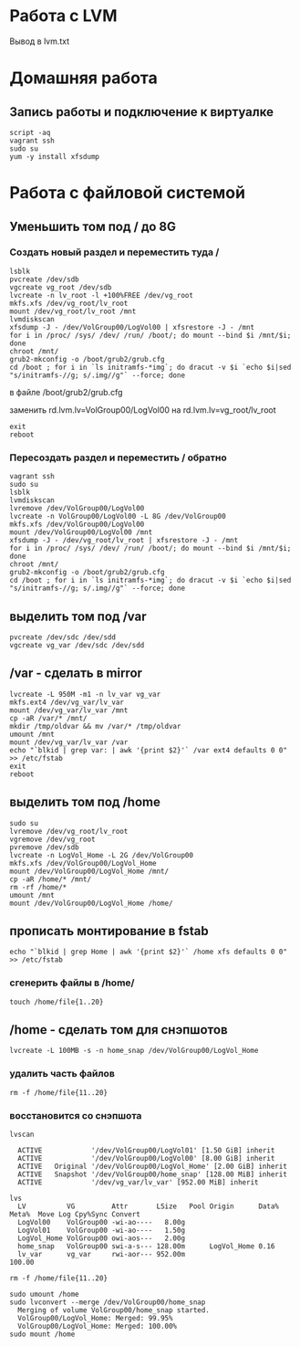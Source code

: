 # Работа с LVM

Вывод в lvm.txt

# Домашняя работа

## Запись работы и подключение к виртуалке
```
script -aq
vagrant ssh
sudo su
yum -y install xfsdump
```
# Работа с файловой системой
## Уменьшить том под / до 8G
### Создать новый раздел и переместить туда /
```
lsblk
pvcreate /dev/sdb
vgcreate vg_root /dev/sdb
lvcreate -n lv_root -l +100%FREE /dev/vg_root
mkfs.xfs /dev/vg_root/lv_root
mount /dev/vg_root/lv_root /mnt
lvmdiskscan
xfsdump -J - /dev/VolGroup00/LogVol00 | xfsrestore -J - /mnt
for i in /proc/ /sys/ /dev/ /run/ /boot/; do mount --bind $i /mnt/$i; done
chroot /mnt/
grub2-mkconfig -o /boot/grub2/grub.cfg
cd /boot ; for i in `ls initramfs-*img`; do dracut -v $i `echo $i|sed "s/initramfs-//g; s/.img//g"` --force; done
```
в файле /boot/grub2/grub.cfg

заменить rd.lvm.lv=VolGroup00/LogVol00 на rd.lvm.lv=vg_root/lv_root
```
exit
reboot
```
### Пересоздать раздел и переместить / обратно

```
vagrant ssh
sudo su
lsblk
lvmdiskscan
lvremove /dev/VolGroup00/LogVol00
lvcreate -n VolGroup00/LogVol00 -L 8G /dev/VolGroup00
mkfs.xfs /dev/VolGroup00/LogVol00
mount /dev/VolGroup00/LogVol00 /mnt
xfsdump -J - /dev/vg_root/lv_root | xfsrestore -J - /mnt
for i in /proc/ /sys/ /dev/ /run/ /boot/; do mount --bind $i /mnt/$i; done
chroot /mnt/
grub2-mkconfig -o /boot/grub2/grub.cfg
cd /boot ; for i in `ls initramfs-*img`; do dracut -v $i `echo $i|sed "s/initramfs-//g; s/.img//g"` --force; done
```
## выделить том под /var
```
pvcreate /dev/sdc /dev/sdd
vgcreate vg_var /dev/sdc /dev/sdd
```
## /var - сделать в mirror
```
lvcreate -L 950M -m1 -n lv_var vg_var
mkfs.ext4 /dev/vg_var/lv_var
mount /dev/vg_var/lv_var /mnt
cp -aR /var/* /mnt/
mkdir /tmp/oldvar && mv /var/* /tmp/oldvar
umount /mnt
mount /dev/vg_var/lv_var /var
echo "`blkid | grep var: | awk '{print $2}'` /var ext4 defaults 0 0" >> /etc/fstab
exit
reboot
```
## выделить том под /home
```
sudo su
lvremove /dev/vg_root/lv_root
vgremove /dev/vg_root
pvremove /dev/sdb
lvcreate -n LogVol_Home -L 2G /dev/VolGroup00
mkfs.xfs /dev/VolGroup00/LogVol_Home
mount /dev/VolGroup00/LogVol_Home /mnt/
cp -aR /home/* /mnt/
rm -rf /home/*
umount /mnt
mount /dev/VolGroup00/LogVol_Home /home/
```
## прописать монтирование в fstab
```
echo "`blkid | grep Home | awk '{print $2}'` /home xfs defaults 0 0" >> /etc/fstab
```
### cгенерить файлы в /home/
```
touch /home/file{1..20}
```
## /home - сделать том для снэпшотов
```
lvcreate -L 100MB -s -n home_snap /dev/VolGroup00/LogVol_Home
```
### удалить часть файлов
```
rm -f /home/file{11..20}
```
### восстановится со снэпшота
```
lvscan

  ACTIVE            '/dev/VolGroup00/LogVol01' [1.50 GiB] inherit
  ACTIVE            '/dev/VolGroup00/LogVol00' [8.00 GiB] inherit
  ACTIVE   Original '/dev/VolGroup00/LogVol_Home' [2.00 GiB] inherit
  ACTIVE   Snapshot '/dev/VolGroup00/home_snap' [128.00 MiB] inherit
  ACTIVE            '/dev/vg_var/lv_var' [952.00 MiB] inherit

lvs
  LV          VG         Attr       LSize   Pool Origin      Data%  Meta%  Move Log Cpy%Sync Convert
  LogVol00    VolGroup00 -wi-ao----   8.00g                                                         
  LogVol01    VolGroup00 -wi-ao----   1.50g                                                         
  LogVol_Home VolGroup00 owi-aos---   2.00g                                                         
  home_snap   VolGroup00 swi-a-s--- 128.00m      LogVol_Home 0.16                                   
  lv_var      vg_var     rwi-aor--- 952.00m                                         100.00          

rm -f /home/file{11..20}

sudo umount /home
sudo lvconvert --merge /dev/VolGroup00/home_snap
  Merging of volume VolGroup00/home_snap started.
  VolGroup00/LogVol_Home: Merged: 99.95%
  VolGroup00/LogVol_Home: Merged: 100.00%
sudo mount /home
